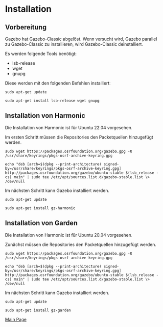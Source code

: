 ﻿# Installation

## Vorbereitung

Gazebo hat Gazebo-Classic abgelöst. Wenn versucht wird, Gazebo parallel zu Gazebo-Classic zu installieren, wird Gazebo-Classic deinstalliert.

Es werden folgende Tools benötigt:

- lsb-release
- wget
- gnupg

Diese werden mit den folgenden Befehlen installiert:

```
sudo apt-get update

sudo apt-get install lsb-release wget gnupg
```

## Installation von Harmonic

Die Installation von Harmonic ist für Ubuntu 22.04 vorgesehen.

Im ersten Schritt müssen die Repositories den Packetquellen hinzugefügt werden.
```
sudo wget https://packages.osrfoundation.org/gazebo.gpg -O /usr/share/keyrings/pkgs-osrf-archive-keyring.gpg

echo "deb [arch=$(dpkg --print-architecture) signed-by=/usr/share/keyrings/pkgs-osrf-archive-keyring.gpg] http://packages.osrfoundation.org/gazebo/ubuntu-stable $(lsb_release -cs) main" | sudo tee /etc/apt/sources.list.d/gazebo-stable.list \> /dev/null
```

Im nächsten Schritt kann Gazebo installiert werden.
```
sudo apt-get update

sudo apt-get install gz-harmonic
```

## Installation von Garden

Die Installation von Harmonic ist für Ubuntu 20.04 vorgesehen.

Zunächst müssen die Repositories den Packetquellen hinzugefügt werden.
```
sudo wget https://packages.osrfoundation.org/gazebo.gpg -O /usr/share/keyrings/pkgs-osrf-archive-keyring.gpg

echo "deb [arch=$(dpkg --print-architecture) signed-by=/usr/share/keyrings/pkgs-osrf-archive-keyring.gpg] http://packages.osrfoundation.org/gazebo/ubuntu-stable $(lsb_release -cs) main" | sudo tee /etc/apt/sources.list.d/gazebo-stable.list \> /dev/null
```

Im nächsten Schritt kann Gazebo installiert werden.
```
sudo apt-get update

sudo apt-get install gz-garden
```

[Main Page](../README.md)
